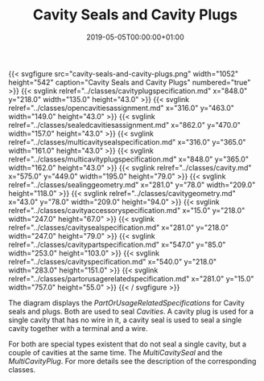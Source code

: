 ﻿---
title: Cavity Seals and Cavity Plugs
toc: false
type: specs
date: "2019-05-05T00:00:00+01:00"
draft: false
menu:
  vec120:
    identifier: description-of-components/cavity-seals-and-cavity-plugs    
    parent: description-of-components
    weight: 1003009 

# Prev/next pager order (if `docs_section_pager` enabled in `params.toml`)
weight: 1003009
---
{{< svgfigure src="cavity-seals-and-cavity-plugs.png" width="1052" height="542" caption="Cavity Seals and Cavity Plugs" numbered="true" >}}
  {{< svglink relref="../classes/cavityplugspecification.md" x="848.0" y="218.0" width="135.0" height="43.0" >}}
  {{< svglink relref="../classes/opencavitiesassignment.md" x="316.0" y="463.0" width="149.0" height="43.0" >}}
  {{< svglink relref="../classes/sealedcavitiesassignment.md" x="862.0" y="470.0" width="157.0" height="43.0" >}}
  {{< svglink relref="../classes/multicavitysealspecification.md" x="316.0" y="365.0" width="161.0" height="43.0" >}}
  {{< svglink relref="../classes/multicavityplugspecification.md" x="848.0" y="365.0" width="162.0" height="43.0" >}}
  {{< svglink relref="../classes/cavity.md" x="575.0" y="449.0" width="195.0" height="79.0" >}}
  {{< svglink relref="../classes/sealinggeometry.md" x="281.0" y="78.0" width="209.0" height="118.0" >}}
  {{< svglink relref="../classes/cavitygeometry.md" x="43.0" y="78.0" width="209.0" height="94.0" >}}
  {{< svglink relref="../classes/cavityaccessoryspecification.md" x="15.0" y="218.0" width="247.0" height="67.0" >}}
  {{< svglink relref="../classes/cavitysealspecification.md" x="281.0" y="218.0" width="247.0" height="79.0" >}}
  {{< svglink relref="../classes/cavitypartspecification.md" x="547.0" y="85.0" width="253.0" height="103.0" >}}
  {{< svglink relref="../classes/cavityspecification.md" x="540.0" y="218.0" width="283.0" height="151.0" >}}
  {{< svglink relref="../classes/partorusagerelatedspecification.md" x="281.0" y="15.0" width="757.0" height="55.0" >}}
{{< / svgfigure >}}
<html>   <head>     </head>   <body>     <p> The diagram displays the <i>PartOrUsageRelatedSpecifications</i> for Cavity seals and plugs. Both are used to seal <i>Cavities</i>. A cavity plug is used for a single cavity that has no wire in it, a cavity seal is used to seal a single cavity together with a terminal and a wire.     </p>      <p> For both are special types existent that do not seal a single cavity, but a couple of cavities at the same time. The <i>MultiCavitySeal</i> and the <i>MultiCavityPlug</i>. For more details see the description of the corresponding classes.      </p>    </body> </html> 
